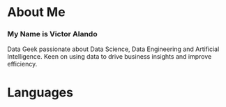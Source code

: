# About Me
### My Name is Victor Alando 

Data Geek passionate about Data Science, Data Engineering and Artificial Intelligence. Keen on using data to drive business insights and improve efficiency.

# Languages

<!---
WebXpertAlando/WebXpertAlando is a ✨ special ✨ repository because its `README.md` (this file) appears on your GitHub profile.
You can click the Preview link to take a look at your changes.
--->
